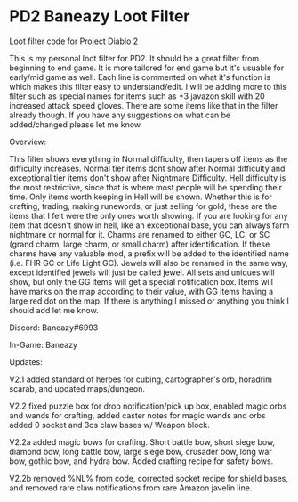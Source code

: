 # PD2 Baneazy Loot Filter
Loot filter code for Project Diablo 2

This is my personal loot filter for PD2. It should be a great filter from beginning to end game. It is more tailored for end game but it's usuable for early/mid game as well.
Each line is commented on what it's function is which makes this filter easy to understand/edit. I will be adding more to this filter such as special names for items such as +3
javazon skill with 20 increased attack speed gloves. There are some items like that in the filter already though. If you have any suggestions on what can be added/changed 
please let me know. 

Overview:

This filter shows everything in Normal difficulty, then tapers off items as the difficulty increases. Normal tier items dont show after Normal difficulty and exceptional tier items don't show after Nightmare Difficulty. Hell difficulty is the most restrictive, since that is where most people will be spending their time. Only items worth keeping in Hell will be shown. Whether this is for crafting, trading, making runewords, or just selling for gold, these are the items that I felt were the only ones worth showing. If you are looking for any item that doesn't show in hell, like an exceptional base, you can always farm nightmare or normal for it. Charms are renamed to either GC, LC, or SC (grand charm, large charm, or small charm) after identification. If these charms have any valuable mod, a prefix will be added to the identified name (i.e. FHR GC or Life Light GC). Jewels will also be renamed in the same way, except identified jewels will just be called jewel. All sets and uniques will show, but only the GG items will get a special notification box. Items will have marks on the map according to their value, with GG items having a large red dot on the map. If there is anything I missed or anything you think I should add let me know.

Discord: Baneazy#6993

In-Game: Baneazy

Updates:

V2.1 added standard of heroes for cubing, cartographer's orb, horadrim scarab, and updated maps/dungeon.

V2.2 fixed puzzle box for drop notification/pick up box, enabled magic orbs and wands for crafting, added caster notes for magic wands and orbs
     added 0 socket and 3os claw bases w/ Weapon block.
     
V2.2a added magic bows for crafting. Short battle bow, short siege bow, diamond bow, long battle bow, large siege bow, crusader bow, long war bow, gothic bow, and hydra bow.
     Added crafting recipe for safety bows.

V2.2b removed %NL% from code, corrected socket recipe for shield bases, and removed rare claw notifications from rare Amazon javelin line.
